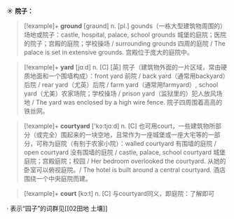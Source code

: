 ☀ <span class="category">**院子：**</span>
>[!example]+ <span class="vocabulary">**ground**</span> [ɡraʊnd] 
> <span class="definition">n. [pl.] gounds（一栋大型建筑物周围的）场地或院子：</span>castle, hospital, palace, school grounds 城堡的庭院；医院的院子；宫殿的庭院；学校操场 / surrounding grounds 四周的庭院 / The palace is set in extensive grounds. 宫殿位于庞大的庭院中。

>[!example]+ <span class="vocabulary">**yard**</span> [jɑːd] 
> <span class="definition">n. [C] [英] 院子（建筑物外面的一片区域，常由硬质地面和一个围墙构成）：</span>front yard 前院 / back yard（通常用backyard）后院 / rear yard（尤英）后院 / farm yard（通常用farmyard）, school yard（尤美）农家场院；学校操场 / prison yard（监狱里的）犯人放风场地 / The yard was enclosed by a high wire fence. 院子四周围着高高的铁丝网。

>[!example]+ <span class="vocabulary">**courtyard**</span> ['kɔ:tjɑːd] 
> <span class="definition">n. [C] 也可用court，一些建筑物所部分（或完全）围起来的一块空地，且常作为一座城堡或一座大宅等的一部分，可称为庭院（有别于农家小院）：</span>walled courtyard 有围墙的庭院 / open courtyard 没有围墙的庭院 / castle, palace, school courtyard 城堡庭院；宫殿庭院；校园 / Her bedroom overlooked the courtyard. 从她的卧室可以俯视庭院。/ The hotel is built around a central courtyard. 酒店围绕一个中央庭院而建。

>[!example]+ <span class="vocabulary">**court**</span> [kɔ:t] 
> <span class="definition">n. [C] 与courtyard同义，即庭院：</span>了解即可

· 表示“园子”的词群见[[02田地 土壤]]

